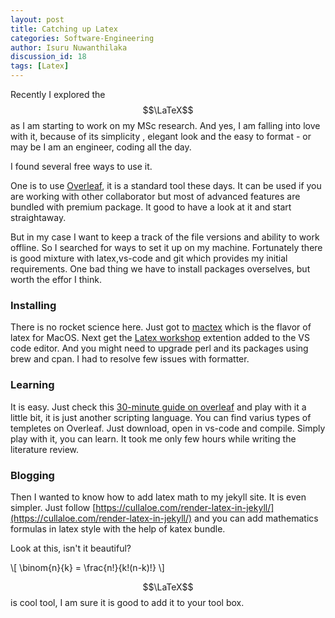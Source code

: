 ```yaml
---
layout: post
title: Catching up Latex
categories: Software-Engineering
author: Isuru Nuwanthilaka
discussion_id: 18
tags: [Latex]
---
```


Recently I explored the $$\LaTeX$$ as I am starting to work on my MSc research. And yes, I am falling into love with it, because of its simplicity , elegant look and the easy to format - or may be I am an engineer, coding all the day.

I found several free ways to use it.

One is to use [Overleaf](https://www.overleaf.com/), it is a standard tool these days. It can be used if you are working with other collaborator but most of advanced features are bundled with premium package. It good to have a look at it and start straightaway.

But in my case I want to keep a track of the file versions and ability to work offline. So I searched for ways to set it up on my machine. Fortunately there is good mixture with latex,vs-code and git which provides my initial requirements. One bad thing we have to install packages overselves, but worth the effor I think.

### Installing

There is no rocket science here. Just got to [mactex](http://tug.org/mactex/) which is the flavor of latex for MacOS. Next get the [Latex workshop](https://marketplace.visualstudio.com/items?itemName=James-Yu.latex-workshop) extention added to the VS code editor. And you might need to upgrade perl and its packages using brew and cpan. I had to resolve few issues with formatter.

### Learning

It is easy. Just check this [30-minute guide on overleaf](https://www.overleaf.com/learn/latex/Learn_LaTeX_in_30_minutes) and play with it a little bit, it is just another scripting language. You can find varius types of templetes on Overleaf. Just download, open in vs-code and compile. Simply play with it, you can learn. It took me only few hours while writing the literature review.

### Blogging

Then I wanted to know how to add latex math to my jekyll site. It is even simpler. Just follow [https://cullaloe.com/render-latex-in-jekyll/](https://cullaloe.com/render-latex-in-jekyll/) and you can add mathematics formulas in latex style with the help of katex bundle.

Look at this, isn't it beautiful?

\\[
\binom{n}{k} = \frac{n!}{k!(n-k)!}
\\]

$$\LaTeX$$ is cool tool, I am sure it is good to add it to your tool box.
